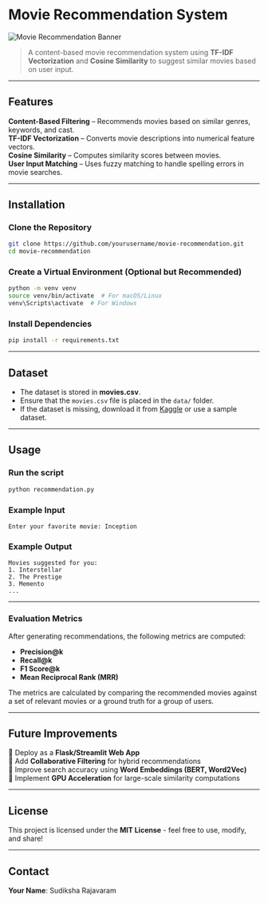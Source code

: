 # Movie Recommendation System  

![Movie Recommendation Banner](https://via.placeholder.com/800x300?text=Movie+Recommendation+System)

> A content-based movie recommendation system using **TF-IDF Vectorization** and **Cosine Similarity** to suggest similar movies based on user input.

---

## Features  

**Content-Based Filtering** – Recommends movies based on similar genres, keywords, and cast.  
**TF-IDF Vectorization** – Converts movie descriptions into numerical feature vectors.  
**Cosine Similarity** – Computes similarity scores between movies.  
**User Input Matching** – Uses fuzzy matching to handle spelling errors in movie searches.  

---

## Installation  

### Clone the Repository  
```bash
git clone https://github.com/yourusername/movie-recommendation.git
cd movie-recommendation
```

### Create a Virtual Environment (Optional but Recommended)  
```bash
python -m venv venv
source venv/bin/activate  # For macOS/Linux
venv\Scripts\activate  # For Windows
```

### Install Dependencies  
```bash
pip install -r requirements.txt
```

---

## Dataset  

- The dataset is stored in **movies.csv**.
- Ensure that the `movies.csv` file is placed in the `data/` folder.
- If the dataset is missing, download it from [Kaggle](https://www.kaggle.com/tmdb/tmdb-movie-metadata) or use a sample dataset.

---

## Usage  

### Run the script  
```bash
python recommendation.py
```

### Example Input  
```
Enter your favorite movie: Inception
```

### Example Output  
```
Movies suggested for you:
1. Interstellar
2. The Prestige
3. Memento
...
```

---
### Evaluation Metrics
After generating recommendations, the following metrics are computed:
- **Precision@k**
- **Recall@k**
- **F1 Score@k**
- **Mean Reciprocal Rank (MRR)**

The metrics are calculated by comparing the recommended movies against a set of relevant movies or a ground truth for a group of users.

---


## Future Improvements  

🔹 Deploy as a **Flask/Streamlit Web App**  
🔹 Add **Collaborative Filtering** for hybrid recommendations  
🔹 Improve search accuracy using **Word Embeddings (BERT, Word2Vec)**  
🔹 Implement **GPU Acceleration** for large-scale similarity computations  

---


## License  

This project is licensed under the **MIT License** - feel free to use, modify, and share!  

---

## Contact  

 **Your Name**: Sudiksha Rajavaram  
